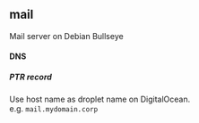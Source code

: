 ## mail

Mail server on Debian Bullseye

#### DNS

##### PTR record

Use host name as droplet name on DigitalOcean.\
e.g. `mail.mydomain.corp`
